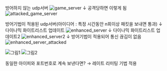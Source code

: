 
방어하지 않는 udp서버
![game_server](https://github.com/mw08081/UdpFlooding-Attack-Defense/assets/58582985/2c3976bf-e755-468e-a2c8-2f9a507d772b)
↓ 공격당하면 이렇게 됨
![attacked_game_server](https://github.com/mw08081/UdpFlooding-Attack-Defense/assets/58582985/ad347c8a-9e79-4ea3-9ac4-a1d8743a3e6f)

방어기법이 적용된 udp서버(아이디어 : 특정 시간동안 n회이상 패킷을 보내면 통과)
↓ 다이나믹 화이트리스트 업데이트
![enhanced_server](https://github.com/mw08081/UdpFlooding-Attack-Defense/assets/58582985/0964804f-7ab8-40e9-b488-6500074e3bcb)
↓ 다이나믹 화이트리스트 업데이트2
![enhanced_server2](https://github.com/mw08081/UdpFlooding-Attack-Defense/assets/58582985/92708b1b-5274-4f35-95fb-e3be030e4ced)
↓ 방어기법이 적용되어 통신 끊김이 없음
![enhanced_server_attacked](https://github.com/mw08081/UdpFlooding-Attack-Defense/assets/58582985/4ed64c73-7afa-4749-9d1a-e26ee66a94ac)


![그림1](https://github.com/mw08081/UdpFlooding-Attack-Defense/assets/58582985/4436fde8-8ab1-4f71-8c48-045ab009da84)
![그림2](https://github.com/mw08081/UdpFlooding-Attack-Defense/assets/58582985/1102d16c-4f69-40eb-b601-9d47bf6c93f9)

동일한 아이피와 포트번호로 계속 보낸다면? → 레이트 리미팅 기법 적용
